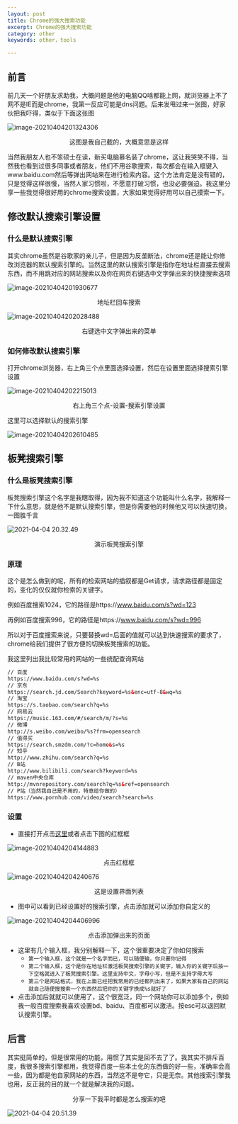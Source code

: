 ```yaml
---
layout: post
title: Chrome的强大搜索功能
excerpt: Chrome的强大搜索功能
category: other
keywords: other，tools

---
```


## 前言

前几天一个好朋友求助我，大概问题是他的电脑QQ啥都能上网，就浏览器上不了网不是IE而是chrome，我第一反应可能是dns问题。后来发甩过来一张图，好家伙把我吓得，类似于下面这张图

![image-20210404201324306](https://mypicgogo.oss-cn-hangzhou.aliyuncs.com/tuchuang20210404201324.png)

<center>这图是我自己截的，大概意思是这样</center>

当然我朋友人也不笨硕士在读，新买电脑慕名装了chrome，这让我哭笑不得，当然我也看到过很多同事或者朋友，他们不用谷歌搜索，每次都会在输入框键入www.baidu.com然后等弹出网站来在进行检索内容。这个方法肯定是没有错的，只是觉得这样很慢，当然人家习惯啦，不愿意打破习惯，也没必要强迫。我这里分享一些我觉得很好用的chrome搜索设置，大家如果觉得好用可以自己摸索一下。

## 修改默认搜索引擎设置

### 什么是默认搜索引擎

其实chrome虽然是谷歌家的亲儿子，但是因为反垄断法，chrome还是能让你修改浏览器的默认搜索引擎的。当然这里的默认搜索引擎是指你在地址栏直接去搜索东西，而不用跳对应的网站搜索以及你在网页右键选中文字弹出来的快捷搜索选项

![image-20210404201930677](https://mypicgogo.oss-cn-hangzhou.aliyuncs.com/tuchuang20210404201930.png)

<center>地址栏回车搜索</center>

![image-20210404202028488](https://mypicgogo.oss-cn-hangzhou.aliyuncs.com/tuchuang20210404202028.png)

<center>右键选中文字弹出来的菜单</center>



### 如何修改默认搜索引擎

打开chrome浏览器，右上角三个点里面选择设置，然后在设置里面选择搜索引擎设置

![image-20210404202215013](https://mypicgogo.oss-cn-hangzhou.aliyuncs.com/tuchuang20210404202215.png)

<center>右上角三个点-设置-搜索引擎设置</center>



这里可以选择默认的搜索引擎

![image-20210404202610485](https://mypicgogo.oss-cn-hangzhou.aliyuncs.com/tuchuang20210404202610.png)

## 板凳搜索引擎

### 什么是板凳搜索引擎

板凳搜索引擎这个名字是我瞎取得，因为我不知道这个功能叫什么名字，我解释一下什么意思，就是他不是默认搜索引擎，但是你需要他的时候他又可以快速切换，一图胜千言

![2021-04-04 20.32.49](https://mypicgogo.oss-cn-hangzhou.aliyuncs.com/tuchuang20210404203330.gif)

<center>演示板凳搜索引擎</center>



### 原理

这个是怎么做到的呢，所有的检索网站的插叙都是Get请求，请求路径都是固定的，变化的仅仅就你检索的关键字。

例如百度搜索1024，它的路径是https://www.baidu.com/s?wd=123

再例如百度搜索996，它的路径是https://www.baidu.com/s?wd=996

所以对于百度搜索来说，只要替换wd=后面的值就可以达到快速搜索的要求了，chrome给我们提供了很方便的切换板凳搜索的功能。

我这里列出我比较常用的网站的一些统配查询网站

```html
// 百度
https://www.baidu.com/s?wd=%s
// 京东
https://search.jd.com/Search?keyword=%s&enc=utf-8&wq=%s
// 淘宝
https://s.taobao.com/search?q=%s
// 网易云
https://music.163.com/#/search/m/?s=%s
// 微博
http://s.weibo.com/weibo/%s?frm=opensearch
// 值得买
https://search.smzdm.com/?c=home&s=%s
// 知乎
http://www.zhihu.com/search?q=%s
// B站
http://www.bilibili.com/search?keyword=%s
// maven中央仓库
http://mvnrepository.com/search?q=%s&ref=opensearch
// P站（当然我自己是不用的，特意给你做的）
https://www.pornhub.com/video/search?search=%s
```



### 设置

- 直接打开点击[这里](chrome://settings/searchEngines)或者点击下图的红框框

![image-20210404204144883](https://mypicgogo.oss-cn-hangzhou.aliyuncs.com/tuchuang20210404204144.png)

<center>点击红框框</center>



![image-20210404204240676](https://mypicgogo.oss-cn-hangzhou.aliyuncs.com/tuchuang20210404204240.png)

<center>这是设置界面列表</center>

- 图中可以看到已经设置好的搜索引擎，点击添加就可以添加你自定义的

![image-20210404204406996](https://mypicgogo.oss-cn-hangzhou.aliyuncs.com/tuchuang20210404204407.png)

<center>点击添加弹出来的页面</center>

- 这里有几个输入框，我分别解释一下，这个很重要决定了你如何搜索
  - `第一个输入框，这个就是一个名字而已，可以随便输，你只要你记得`
  - `第二个输入框，这个是你在地址栏激活板凳搜索引擎的关键字，输入你的关键字后按一下空格就进入了板凳搜索引擎。这里支持中文，字母小写，但是不支持字母大写`
  - `第三个是网站格式，我在上面已经把我常用的已经都列出来了，如果大家有自己的网站就自己随便搜搜索一个东西然后把你的关键字换成%s就好了`
- 点击添加后就就可以使用了，这个很宽泛，同一个网站你可以添加多个，例如我一般百度搜索我喜欢设置bd、baidu、百度都可以激活。按esc可以退回默认搜索引擎。

## 后言

其实挺简单的，但是很常用的功能，用惯了其实是回不去了了。我其实不排斥百度，我很多搜索引擎都用，我觉得百度一些本土化的东西做的好一些，准确率会高一些，因为都是他自家网站的东西，当然这不是夸它，只是无奈。其他搜索引擎我也用，反正我的目的就一个就是解决我的问题。

<center>分享一下我平时都是怎么搜索的吧</center>

![2021-04-04 20.51.39](https://mypicgogo.oss-cn-hangzhou.aliyuncs.com/tuchuang20210404205349.gif)



